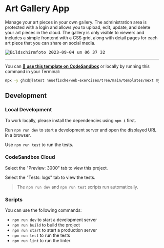 # Art Gallery App

Manage your art pieces in your own gallery. The administration area is protected with a login and allows you to upload, edit, update, and delete your art pieces in the cloud. The gallery is only visible to viewers and includes a simple frontend with a CSS grid, along with detail pages for each art piece that you can share on social media.

<kbd>![Bildschirmfoto 2023-09-04 um 06 37 32](https://github.com/alper92/capstone-project/assets/83625276/59d2f43b-5141-4c7c-9e0a-e6fce11dfed3)</kbd>

------------

You can [🔗 **use this template on CodeSandbox**](https://codesandbox.io/p/sandbox/github/neuefische/web-exercises/tree/main/templates/next?file=/README.md) or locally by running this command in your Terminal:

```bash
npx -y ghcd@latest neuefische/web-exercises/tree/main/templates/next my-app -i
```

## Development

### Local Development

To work locally, please install the dependencies using `npm i` first.

Run `npm run dev` to start a development server and open the displayed URL in a browser.

Use `npm run test` to run the tests.

### CodeSandbox Cloud

Select the "Preview: 3000" tab to view this project.

Select the "Tests: logs" tab to view the tests.

> The `npm run dev` and `npm run test` scripts run automatically.

### Scripts

You can use the following commands:

- `npm run dev` to start a development server
- `npm run build` to build the project
- `npm run start` to start a production server
- `npm run test` to run the tests
- `npm run lint` to run the linter
